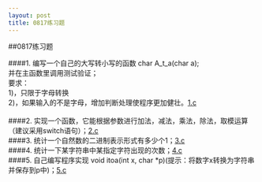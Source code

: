 ```yaml
---
layout: post
title: 0817练习题
---
```

##0817练习题

####1.
编写一个自己的大写转小写的函数 char A\_t\_a(char a);<br>
并在主函数里调用测试验证；<br>
要求：<br>
 1)，只限于字母转换<br>
 2)，如果输入的不是字母，增加判断处理使程序更加健壮。<a href="./1.c">1.c</a><br><br>
####2.
实现一个函数，它能根据参数进行加法，减法，乘法，除法，取模运算（建议采用switch语句）；<a href="./2.c">2.c</a><br>
####3.
统计一个自然数的二进制表示形式有多少个1；<a href="./3.c">3.c</a> <br>
####4.
统计一下某字符串中某指定字符出现的次数；<a href="./4.c">4.c</a> <br>
####5.
自己编写程序实现 void itoa(int x, char \*p)(提示：将数字x转换为字符串并保存到p中)；<a href="./5.c">5.c</a>

